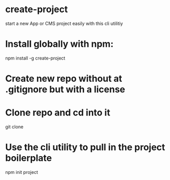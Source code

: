
# create-project

start a new App or CMS project easily with this cli utilitiy


# Install globally with npm:

npm install -g create-project


# Create new repo without at .gitignore but with a license


# Clone repo and cd into it

git clone <repo url>


# Use the cli utility to pull in the project boilerplate

npm init project